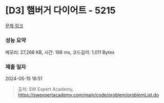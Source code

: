 # [D3] 햄버거 다이어트 - 5215 

[문제 링크](https://swexpertacademy.com/main/code/problem/problemDetail.do?contestProbId=AWT-lPB6dHUDFAVT) 

### 성능 요약

메모리: 27,268 KB, 시간: 198 ms, 코드길이: 1,011 Bytes

### 제출 일자

2024-05-15 16:51



> 출처: SW Expert Academy, https://swexpertacademy.com/main/code/problem/problemList.do